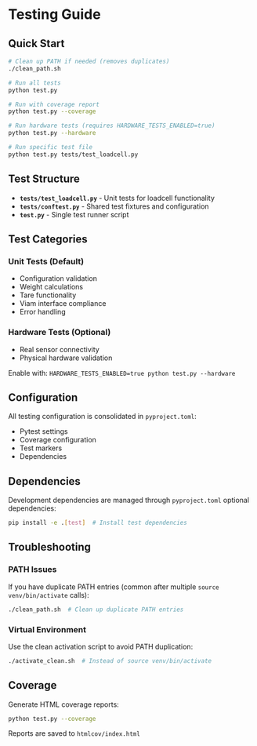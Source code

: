 # Testing Guide

## Quick Start

```bash
# Clean up PATH if needed (removes duplicates)
./clean_path.sh

# Run all tests
python test.py

# Run with coverage report
python test.py --coverage

# Run hardware tests (requires HARDWARE_TESTS_ENABLED=true)
python test.py --hardware

# Run specific test file
python test.py tests/test_loadcell.py
```

## Test Structure

- **`tests/test_loadcell.py`** - Unit tests for loadcell functionality
- **`tests/conftest.py`** - Shared test fixtures and configuration
- **`test.py`** - Single test runner script

## Test Categories

### Unit Tests (Default)
- Configuration validation
- Weight calculations
- Tare functionality
- Viam interface compliance
- Error handling

### Hardware Tests (Optional)
- Real sensor connectivity
- Physical hardware validation

Enable with: `HARDWARE_TESTS_ENABLED=true python test.py --hardware`

## Configuration

All testing configuration is consolidated in `pyproject.toml`:
- Pytest settings
- Coverage configuration
- Test markers
- Dependencies

## Dependencies

Development dependencies are managed through `pyproject.toml` optional dependencies:
```bash
pip install -e .[test]  # Install test dependencies
```

## Troubleshooting

### PATH Issues
If you have duplicate PATH entries (common after multiple `source venv/bin/activate` calls):
```bash
./clean_path.sh  # Clean up duplicate PATH entries
```

### Virtual Environment
Use the clean activation script to avoid PATH duplication:
```bash
./activate_clean.sh  # Instead of source venv/bin/activate
```

## Coverage

Generate HTML coverage reports:
```bash
python test.py --coverage
```

Reports are saved to `htmlcov/index.html`
